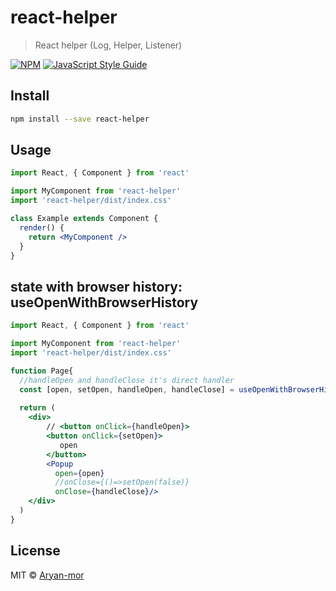 # react-helper

> React helper (Log, Helper, Listener)

[![NPM](https://img.shields.io/npm/v/react-helper.svg)](https://www.npmjs.com/package/react-helper) [![JavaScript Style Guide](https://img.shields.io/badge/code_style-standard-brightgreen.svg)](https://standardjs.com)

## Install

```bash
npm install --save react-helper
```

## Usage

```jsx
import React, { Component } from 'react'

import MyComponent from 'react-helper'
import 'react-helper/dist/index.css'

class Example extends Component {
  render() {
    return <MyComponent />
  }
}
```

## state with browser history: useOpenWithBrowserHistory
```jsx
import React, { Component } from 'react'

import MyComponent from 'react-helper'
import 'react-helper/dist/index.css'

function Page{
  //handleOpen and handleClose it's direct handler
  const [open, setOpen, handleOpen, handleClose] = useOpenWithBrowserHistory("uniq-key")
  
  return (
    <div>
        // <button onClick={handleOpen}>
        <button onClick={setOpen}>
           open
        </button>
        <Popup
          open={open} 
          //onClose={()=>setOpen(false)}
          onClose={handleClose}/>
    </div>
  )
}
```



## License

MIT © [Aryan-mor](https://github.com/Aryan-mor)
